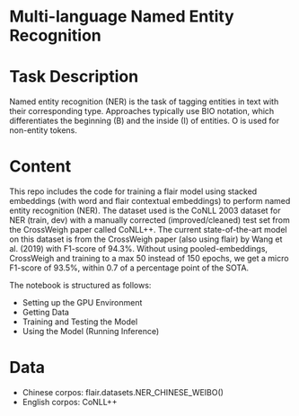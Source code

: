 # Multi-language Named Entity Recognition

# Task Description
Named entity recognition (NER) is the task of tagging entities in text with their corresponding type. Approaches typically use BIO notation, which differentiates the beginning (B) and the inside (I) of entities. O is used for non-entity tokens.

# Content
This repo includes the code for training a flair model using stacked embeddings (with word and flair contextual embeddings) to perform named entity recognition (NER). The dataset used is the CoNLL 2003 dataset for NER (train, dev) with a manually corrected (improved/cleaned) test set from the CrossWeigh paper called CoNLL++. The current state-of-the-art model on this dataset is from the CrossWeigh paper (also using flair) by Wang et al. (2019) with F1-score of 94.3%. Without using pooled-embeddings, CrossWeigh and training to a max 50 instead of 150 epochs, we get a micro F1-score of 93.5%, within 0.7 of a percentage point of the SOTA.

The notebook is structured as follows:

- Setting up the GPU Environment
- Getting Data
- Training and Testing the Model
- Using the Model (Running Inference)

# Data 
- Chinese corpos: flair.datasets.NER_CHINESE_WEIBO()
- English corpos: CoNLL++
